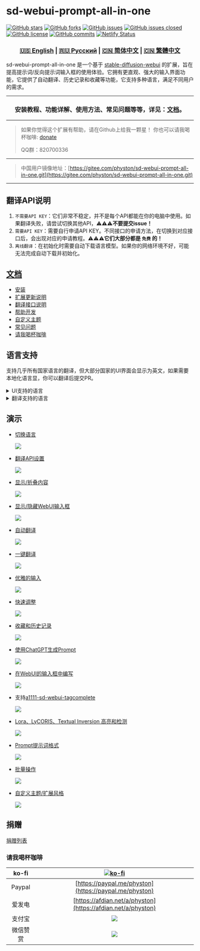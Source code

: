 # sd-webui-prompt-all-in-one

[![GitHub stars](https://img.shields.io/github/stars/Physton/sd-webui-prompt-all-in-one?style=flat-square)](https://github.com/Physton/sd-webui-prompt-all-in-one/stargazers)
[![GitHub forks](https://img.shields.io/github/forks/Physton/sd-webui-prompt-all-in-one?style=flat-square)](https://github.com/Physton/sd-webui-prompt-all-in-one/network/members)
[![GitHub issues](https://img.shields.io/github/issues/Physton/sd-webui-prompt-all-in-one?style=flat-square)](https://github.com/Physton/sd-webui-prompt-all-in-one/issues)
[![GitHub issues closed](https://img.shields.io/github/issues-closed/Physton/sd-webui-prompt-all-in-one?style=flat-square)](https://github.com/Physton/sd-webui-prompt-all-in-one/issues?q=is%3Aissue+is%3Aclosed)
[![GitHub license](https://img.shields.io/github/license/Physton/sd-webui-prompt-all-in-one?style=flat-square)](https://github.com/Physton/sd-webui-prompt-all-in-one/blob/master/LICENSE.md)
[![GitHub commits](https://img.shields.io/github/last-commit/Physton/sd-webui-prompt-all-in-one?style=flat-square)](https://github.com/Physton/sd-webui-prompt-all-in-one/commits/main)
[![Netlify Status](https://api.netlify.com/api/v1/badges/1441a696-a1a4-4ad7-b520-4abfd96acc76/deploy-status)](https://app.netlify.com/sites/aiodoc/deploys)

<div align="center">

### [🇺🇸 English](README.MD) | [🇷🇺 Русский](README_RU.MD) | [🇨🇳 简体中文](README_CN.MD) | [🇨🇳 繁體中文](README_TW.MD)

</div>

sd-webui-prompt-all-in-one 是一个基于 [stable-diffusion-webui](https://github.com/AUTOMATIC1111/stable-diffusion-webui) 的扩展，旨在提高提示词/反向提示词输入框的使用体验。它拥有更直观、强大的输入界面功能，它提供了自动翻译、历史记录和收藏等功能，它支持多种语言，满足不同用户的需求。

---

<div align="center">

### 安装教程、功能详解、使用方法、常见问题等等，详见：[文档](https://aiodoc.physton.com/zh-CN/)。

</div>

----

> 如果你觉得这个扩展有帮助，请在Github上给我一颗星！
> 你也可以请我喝杯咖啡: [donate](#捐赠)
>
> QQ群：820700336

----

> 中国用户镜像地址：[https://gitee.com/physton/sd-webui-prompt-all-in-one.git](https://gitee.com/physton/sd-webui-prompt-all-in-one.git)

----

## 翻译API说明

1. `不需要API KEY`：它们非常不稳定，并不是每个API都能在你的电脑中使用。如果翻译失败，请尝试切换其他API，⚠️⚠️⚠️**不要提交issue！**
2. `需要API KEY`：需要自行申请API KEY。不同接口的申请方法，在切换到对应接口后，会出现对应的申请教程。⚠️⚠️⚠️**它们大部分都是 `免费` 的！**
3. `离线翻译`：在初始化时需要自动下载语言模型。如果你的网络环境不好，可能无法完成自动下载并初始化。

## [文档](https://aiodoc.physton.com/zh-CN/)

- [安装](https://aiodoc.physton.com/zh-CN/Installation.html)
- [扩展更新说明](https://aiodoc.physton.com/zh-CN/ExtensionUpdateDescription.html)
- [翻译接口说明](https://aiodoc.physton.com/zh-CN/TranslationApiConfiguration.html#翻译接口说明)
- [帮助开发](https://aiodoc.physton.com/zh-CN/Contributing.html)
- [自定义主题](https://aiodoc.physton.com/zh-CN/Contributing.html#自定义主题)
- [常见问题](https://aiodoc.physton.com/zh-CN/FAQ.html)
- [请我喝杯咖啡](#请我喝杯咖啡)

## 语言支持

支持几乎所有国家语言的翻译，但大部分国家的UI界面会显示为英文，如果需要本地化语言显，你可以翻译后提交PR。

<details>
<summary>UI支持的语言</summary>
    
`简体中文` `繁體中文` `English` ` Русский` `日本語` `한국어` ` Français` `Deutsch` ` Español` `Português` `Italiano` `العربية`
</details>

<details>
<summary>翻译支持的语言</summary>
    
`简体中文 (中国)` `繁體中文 (中國香港)` `繁体中文 (中國台灣)` `English (US)` `Afrikaans (South Africa)` `Shqip (Shqipëria)` `አማርኛ (ኢትዮጵያ)` `العربية (السعودية)` `Հայերեն (Հայաստան)` `অসমীয়া (ভাৰত)` `Azərbaycan dili (Latın, Azərbaycan)` `বাংলা (বাংলাদেশ)` `Башҡорт (Россия)` `Euskara (Espainia)` `Bosanski (Latinski, Bosna i Hercegovina)` `Български (България)` `Català (Espanya)` `Hrvatski (Hrvatska)` `Čeština (Česká republika)` `Dansk (Danmark)` `درى (افغانستان)` `ދިވެހިބަސް (ދިވެހިރާއްޖެ)` `Nederlands (Nederland)` `Eesti (Eesti)` `Føroyskt (Føroyar)` `vosa Vakaviti (Viti)` `Filipino (Pilipinas)` `Suomi (Suomi)` `Français (France)` `Français (Canada)` `Galego (España)` `ქართული (საქართველო)` `Deutsch (Deutschland)` `Ελληνικά (Ελλάδα)` `ગુજરાતી (ભારત)` `Kreyòl ayisyen (Ayiti)` `עברית (ישראל)` `हिन्दी (भारत)` `Hmong Daw (Latn, United States)` `Magyar (Magyarország)` `Íslenska (Ísland)` `Bahasa Indonesia (Indonesia)` `Inuktitut (Kanatami)` `Inuktitut (Latin, Canada)` `ᐃᓄᒃᑎᑐᑦ (ᑲᓇᑕᒥ)` `Gaeilge (Éire)` `Italiano (Italia)` `日本語 (日本)` `ಕನ್ನಡ (ಭಾರತ)` `Қазақ (Қазақстан)` `ភាសាខ្មែរ (កម្ពុជា)` `Klingon (Latn)` `Klingon (plqaD)` `한국어 (대한민국)` `کوردی (عێراق)` `Kurmancî (Latînî, Tirkiye)` `Кыргызча (Кыргызстан)` `ລາວ (ລາວ)` `Latviešu (Latvija)` `Lietuvių (Lietuva)` `Македонски (Северна Македонија)` `Malagasy (Madagasikara)` `Bahasa Melayu (Latin, Malaysia)` `മലയാളം (ഇന്ത്യ)` `Malti (Malta)` `Māori (Aotearoa)` `मराठी (भारत)` `Монгол (Кирилл, Монгол улс)` `ᠮᠣᠩᠭᠣᠯ ᠤᠯᠤᠰ (ᠨᠢᠭᠡᠳᠦᠯ ᠤᠨᠤᠭ᠎ᠠ)` `မြန်မာ (မြန်မာ)` `नेपाली (नेपाल)` `Norsk bokmål (Norge)` `ଓଡ଼ିଆ (ଭାରତ)` `پښتو (افغانستان)` `فارسی (ایران)` `Polski (Polska)` `Português (Brasil)` `Português (Portugal)` `ਪੰਜਾਬੀ (ਗੁਰਮੁਖੀ, ਭਾਰਤ)` `Querétaro Otomi (Latn, México)` `Română (România)` `Русский (Россия)` `Samoan (Latn, Samoa)` `Српски (ћирилица, Србија)` `Srpski (latinica, Srbija)` `Slovenčina (Slovensko)` `Slovenščina (Slovenija)` `Soomaali (Soomaaliya)` `Español (España)` `Kiswahili (Kenya)` `Svenska (Sverige)` `Reo Tahiti (Polynésie française)` `தமிழ் (இந்தியா)` `Татарча (латин, Россия)` `తెలుగు (భారత)` `ไทย (ไทย)` `བོད་ཡིག (རྒྱ་གར།)` `ትግርኛ (ኢትዮጵያ)` `lea fakatonga (Tonga)` `Türkçe (Türkiye)` `Українська (Україна)` `اردو (پاکستان)` `ئۇيغۇرچە (ئۇيغۇرچە، جۇڭگو)` `O'zbekcha (Lotin, O'zbekiston)` `Tiếng Việt (Việt Nam)` `Cymraeg (Y Deyrnas Unedig)` `Yucatec Maya (México)` `isiZulu (iNingizimu Afrika)`
</details>

## 演示

- [切换语言](https://aiodoc.physton.com/zh-CN/LanguageSelection.html)

  ![](https://s1.imagehub.cc/images/2023/06/06/demo.switch_language.gif)

- [翻译API设置](https://aiodoc.physton.com/zh-CN/TranslationApiConfiguration.html)

  ![](https://s1.imagehub.cc/images/2023/06/06/demo.translate_setting.gif)

- [显示/折叠内容](https://aiodoc.physton.com/zh-CN/OtherFeatures.html#显示-折叠扩展面板)

  ![](https://s1.imagehub.cc/images/2023/06/06/demo.fold.gif)

- [显示/隐藏WebUI输入框](https://aiodoc.physton.com/zh-CN/OtherFeatures.html#显示-隐藏webui输入框)

  ![](https://s1.imagehub.cc/images/2023/06/06/demo.show_input.gif)

- [自动翻译](https://aiodoc.physton.com/zh-CN/AutomaticTranslation.html)

  ![](https://s1.imagehub.cc/images/2023/06/06/demo.auto_translate.gif)

- [一键翻译](https://aiodoc.physton.com/zh-CN/BatchTranslation.html)

  ![](https://s1.imagehub.cc/images/2023/06/06/demo.translate.gif)

- [优雅的输入](https://aiodoc.physton.com/zh-CN/KeywordInputBox.html)

  ![](https://s1.imagehub.cc/images/2023/06/06/demo.elegant_input.gif)

- [快速调整](https://aiodoc.physton.com/zh-CN/ListOfKeywords.html)

  ![](https://s1.imagehub.cc/images/2023/06/06/demo.quick_adjust.gif)

- [收藏和历史记录](https://aiodoc.physton.com/zh-CN/History.html)

  ![](https://s1.imagehub.cc/images/2023/06/06/demo.history_favorite.gif)

- [使用ChatGPT生成Prompt](https://aiodoc.physton.com/zh-CN/UsingChatgptToGeneratePrompts.html)

  ![](https://s1.imagehub.cc/images/2023/06/06/demo.chatgpt.gif)

- [在WebUI的输入框中编写](https://aiodoc.physton.com/zh-CN/WritingInWebUIInputBox.html)

  ![](https://s1.imagehub.cc/images/2023/06/06/demo.writing_webui.gif)

- 支持[a1111-sd-webui-tagcomplete](https://github.com/DominikDoom/a1111-sd-webui-tagcomplete)

  ![](https://s1.imagehub.cc/images/2023/06/06/demo.tagcomplete.gif)

- [Lora、LyCORIS、Textual Inversion 高亮和检测](https://aiodoc.physton.com/zh-CN/ListOfKeywords.html#高亮关键词)

  ![](https://s1.imagehub.cc/images/2023/06/06/demo.keyword_detection.gif)

- [Prompt提示词格式](https://aiodoc.physton.com/zh-CN/FormatOfPrompts.html)

  ![](https://s1.imagehub.cc/images/2023/06/06/demo.prompt_format.gif)

- [批量操作](https://aiodoc.physton.com/zh-CN/BatchOperation.html)

  ![](https://s1.imagehub.cc/images/2023/06/06/demo.batch_operation.gif)

- [自定义主题/扩展风格](https://aiodoc.physton.com/zh-CN/ThemeStyle.html)

  ![](https://s1.imagehub.cc/images/2023/06/06/demo.custom_theme.gif)

## 捐赠

[捐赠列表](https://aiodoc.physton.com/zh-CN/Donate.html)

### 请我喝杯咖啡

| ko-fi | [![ko-fi](https://ko-fi.com/img/githubbutton_sm.svg)](https://ko-fi.com/physton) |
| :---: | :---: |
| Paypal | [https://paypal.me/physton](https://paypal.me/physton) |
| 爱发电 | [https://afdian.net/a/physton](https://afdian.net/a/physton) |
| 支付宝 | ![](https://s1.imagehub.cc/images/2023/07/05/alipay.jpeg) |
| 微信赞赏 | ![](https://s1.imagehub.cc/images/2023/07/05/wechat.jpeg) |